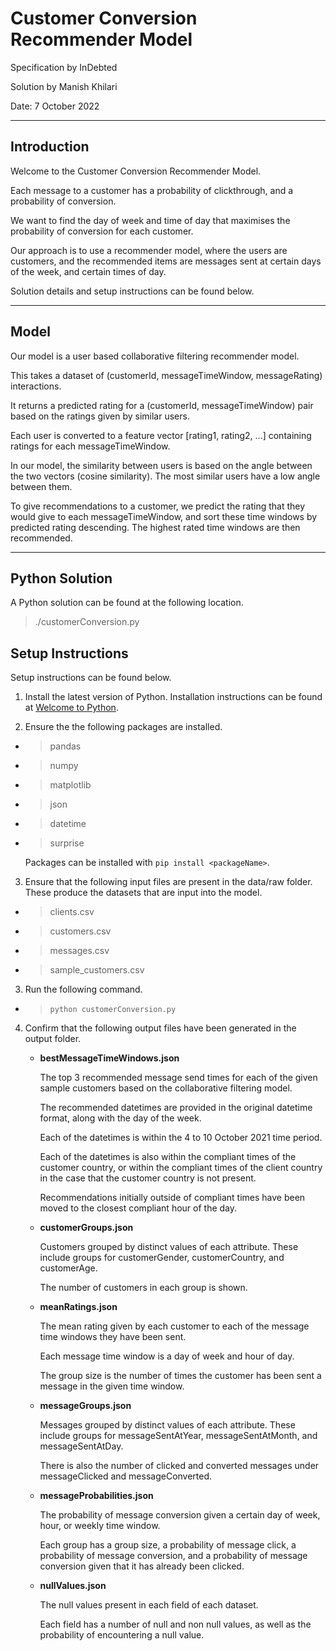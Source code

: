 # Customer Conversion Recommender Model 

Specification by InDebted 

Solution by Manish Khilari 

Date: 7 October 2022 

--- 

## Introduction 

Welcome to the Customer Conversion Recommender Model. 

Each message to a customer has a probability of clickthrough, and a probability of conversion. 

We want to find the day of week and time of day that maximises the probability of conversion for each customer. 

Our approach is to use a recommender model, where the users are customers, and the recommended items are messages sent at certain days of the week, and certain times of day. 

Solution details and setup instructions can be found below. 

--- 

## Model 

Our model is a user based collaborative filtering recommender model. 

This takes a dataset of (customerId, messageTimeWindow, messageRating) interactions. 

It returns a predicted rating for a (customerId, messageTimeWindow) pair based on the ratings given by similar users. 

Each user is converted to a feature vector [rating1, rating2, ...] containing ratings for each messageTimeWindow. 

In our model, the similarity between users is based on the angle between the two vectors (cosine similarity). The most similar users have a low angle between them. 

To give recommendations to a customer, we predict the rating that they would give to each messageTimeWindow, and sort these time windows by predicted rating descending. The highest rated time windows are then recommended. 

--- 

## Python Solution 

A Python solution can be found at the following location. 

> ./customerConversion.py 

## Setup Instructions 

Setup instructions can be found below. 

1. Install the latest version of Python. Installation instructions can be found at [Welcome to Python](https://www.python.org/). 

2. Ensure the the following packages are installed. 

- > pandas 
- > numpy 
- > matplotlib 
- > json 
- > datetime 
- > surprise 

    Packages can be installed with `pip install <packageName>`. 

3. Ensure that the following input files are present in the data/raw folder. These produce the datasets that are input into the model. 

- > clients.csv 
- > customers.csv 
- > messages.csv 
- > sample_customers.csv 

3. Run the following command. 

- > `python customerConversion.py`

4. Confirm that the following output files have been generated in the output folder. 

    - **bestMessageTimeWindows.json**

        The top 3 recommended message send times for each of the given sample customers based on the collaborative filtering model. 

        The recommended datetimes are provided in the original datetime format, along with the day of the week. 

        Each of the datetimes is within the 4 to 10 October 2021 time period. 

        Each of the datetimes is also within the compliant times of the customer country, or within the compliant times of the client country in the case that the customer country is not present. 

        Recommendations initially outside of compliant times have been moved to the closest compliant hour of the day. 
    
    - **customerGroups.json**

        Customers grouped by distinct values of each attribute. These include groups for customerGender, customerCountry, and customerAge. 

        The number of customers in each group is shown. 
    
    - **meanRatings.json**

        The mean rating given by each customer to each of the message time windows they have been sent. 

        Each message time window is a day of week and hour of day. 

        The group size is the number of times the customer has been sent a message in the given time window. 
    
    - **messageGroups.json**

        Messages grouped by distinct values of each attribute. These include groups for messageSentAtYear, messageSentAtMonth, and messageSentAtDay. 

        There is also the number of clicked and converted messages under messageClicked and messageConverted. 
    
    - **messageProbabilities.json**

        The probability of message conversion given a certain day of week, hour, or weekly time window. 

        Each group has a group size, a probability of message click, a probability of message conversion, and a probability of message conversion given that it has already been clicked. 

    - **nullValues.json**

        The null values present in each field of each dataset. 

        Each field has a number of null and non null values, as well as the probability of encountering a null value. 
    
